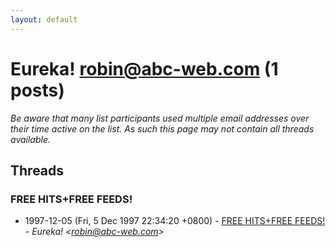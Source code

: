 ```yaml
---
layout: default
---
```


# Eureka! <robin@abc-web.com> (1 posts)

_Be aware that many list participants used multiple email addresses over their time active on the list. As such this page may not contain all threads available._

## Threads

### FREE HITS+FREE FEEDS!
+ 1997-12-05 (Fri, 5 Dec 1997 22:34:20 +0800) - [FREE HITS+FREE FEEDS!](/archive/1997/12/35eadbb0f1f6787b761bcdcbb6f13a72c99f408db21f97d78078095060a1499a) - _Eureka! \<robin@abc-web.com\>_

